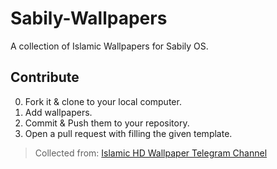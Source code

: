 # Sabily-Wallpapers

A collection of Islamic Wallpapers for Sabily OS.

## Contribute

0. Fork it & clone to your local computer. 
0. Add wallpapers.
0. Commit & Push them to your repository. 
0. Open a pull request with filling the given template. 

> Collected from: [Islamic HD Wallpaper Telegram Channel](https://t.me/islamic_hdwallpaper)
